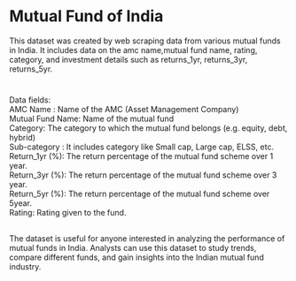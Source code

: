 
# Mutual Fund of India

This dataset was created by web scraping data from various mutual funds in India.
It includes data on the amc name,mutual fund name, rating, category, and investment details such as returns_1yr, returns_3yr, returns_5yr.

# 

Data fields: <br>
AMC Name : Name of the AMC (Asset Management Company) <br>
Mutual Fund Name: Name of the mutual fund <br>
Category: The category to which the mutual fund belongs (e.g. equity, debt, hybrid) <br>
Sub-category : It includes category like Small cap, Large cap, ELSS, etc. <br>
Return_1yr (%): The return percentage of the mutual fund scheme over 1 year. <br>
Return_3yr (%): The return percentage of the mutual fund scheme over 3 year. <br>
Return_5yr (%): The return percentage of the mutual fund scheme over 5year. <br>
Rating: Rating given to the fund.

## 

The dataset is useful for anyone interested in analyzing the performance of mutual funds in India. 
Analysts can use this dataset to study trends, compare different funds, and gain insights into the Indian mutual fund industry.

